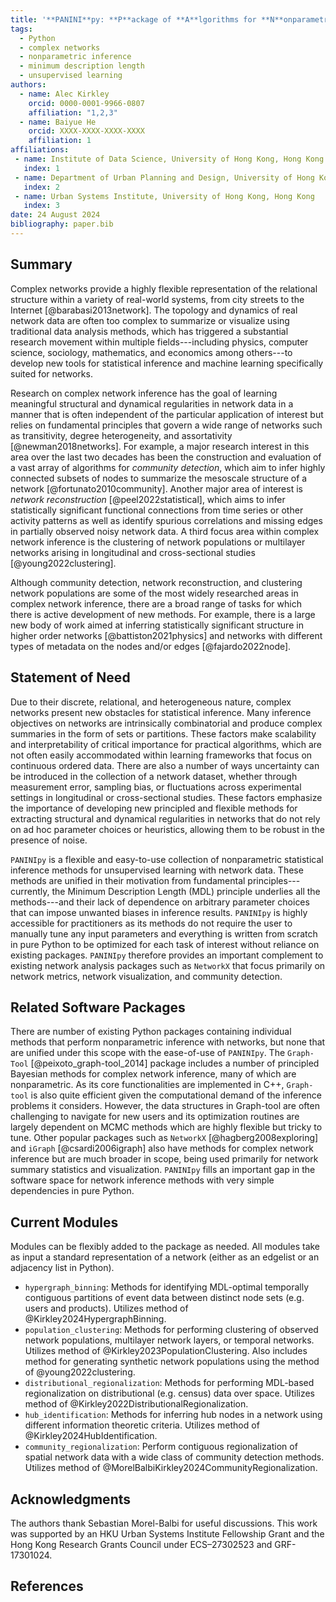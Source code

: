 ```yaml
---
title: '**PANINI**py: **P**ackage of **A**lgorithms for **N**onparametric **I**nference on **N**etworks in **P**ython'
tags:
  - Python
  - complex networks
  - nonparametric inference
  - minimum description length
  - unsupervised learning
authors:
  - name: Alec Kirkley
    orcid: 0000-0001-9966-0807
    affiliation: "1,2,3"
  - name: Baiyue He
    orcid: XXXX-XXXX-XXXX-XXXX
    affiliation: 1
affiliations:
 - name: Institute of Data Science, University of Hong Kong, Hong Kong
   index: 1
 - name: Department of Urban Planning and Design, University of Hong Kong, Hong Kong
   index: 2
 - name: Urban Systems Institute, University of Hong Kong, Hong Kong
   index: 3
date: 24 August 2024
bibliography: paper.bib
---
```



## Summary
Complex networks provide a highly flexible representation of the relational structure within a variety of real-world systems, from city streets to the Internet [@barabasi2013network]. The topology and dynamics of real network data are often too complex to summarize or visualize using traditional data analysis methods, which has triggered a substantial research movement within multiple fields---including physics, computer science, sociology, mathematics, and economics among others---to develop new tools for statistical inference and machine learning specifically suited for networks. 

Research on complex network inference has the goal of learning meaningful structural and dynamical regularities in network data in a manner that is often independent of the particular application of interest but relies on fundamental principles that govern a wide range of networks such as transitivity, degree heterogeneity, and assortativity [@newman2018networks]. For example, a major research interest in this area over the last two decades has been the construction and evaluation of a vast array of algorithms for *community detection*, which aim to infer highly connected subsets of nodes to summarize the mesoscale structure of a network [@fortunato2010community]. Another major area of interest is *network reconstruction* [@peel2022statistical], which aims to infer statistically significant functional connections from time series or other activity patterns as well as identify spurious correlations and missing edges in partially observed noisy network data. A third focus area within complex network inference is the clustering of network populations or multilayer networks arising in longitudinal and cross-sectional studies [@young2022clustering]. 

Although community detection, network reconstruction, and clustering network populations are some of the most widely researched areas in complex network inference, there are a broad range of tasks for which there is active development of new methods. For example, there is a large new body of work aimed at inferring statistically significant structure in higher order networks [@battiston2021physics] and networks with different types of metadata on the nodes and/or edges [@fajardo2022node].  
 
## Statement of Need
Due to their discrete, relational, and heterogeneous nature, complex networks present new obstacles for statistical inference. Many inference objectives on networks are intrinsically combinatorial and produce complex summaries in the form of sets or partitions. These factors make scalability and interpretability of critical importance for practical algorithms, which are not often easily accommodated within learning frameworks that focus on continuous ordered data. There are also a number of ways uncertainty can be introduced in the collection of a network dataset, whether through measurement error, sampling bias, or fluctuations across experimental settings in longitudinal or cross-sectional studies. These factors emphasize the importance of developing new principled and flexible methods for extracting structural and dynamical regularities in networks that do not rely on ad hoc parameter choices or heuristics, allowing them to be robust in the presence of noise.  

`PANINIpy` is a flexible and easy-to-use collection of nonparametric statistical inference methods for unsupervised learning with network data. These methods are unified in their motivation from fundamental principles---currently, the Minimum Description Length (MDL) principle underlies all the methods---and their lack of dependence on arbitrary parameter choices that can impose unwanted biases in inference results. `PANINIpy` is highly accessible for practitioners as its methods do not require the user to manually tune any input parameters and everything is written from scratch in pure Python to be optimized for each task of interest without reliance on existing packages. `PANINIpy` therefore provides an important complement to existing network analysis packages such as `NetworkX` that focus primarily on network metrics, network visualization, and community detection. 

## Related Software Packages
There are number of existing Python packages containing individual methods that perform nonparametric inference with networks, but none that are unified under this scope with the ease-of-use of `PANINIpy`. The `Graph-Tool` [@peixoto_graph-tool_2014] package includes a number of principled Bayesian methods for complex network inference, many of which are nonparametric. As its core functionalities are implemented in C++, `Graph-tool` is also quite efficient given the computational demand of the inference problems it considers. However, the data structures in Graph-tool are often challenging to navigate for new users and its optimization routines are largely dependent on MCMC methods which are highly flexible but tricky to tune. Other popular packages such as `NetworkX` [@hagberg2008exploring] and `iGraph` [@csardi2006igraph] also have methods for complex network inference but are much broader in scope, being used primarily for network summary statistics and visualization. `PANINIpy` fills an important gap in the software space for network inference methods with very simple dependencies in pure Python.

## Current Modules
Modules can be flexibly added to the package as needed. All modules take as input a standard representation of a network (either as an edgelist or an adjacency list in Python).   

- `hypergraph_binning`: Methods for identifying MDL-optimal temporally contiguous partitions of event data between distinct node sets (e.g. users and products). Utilizes method of @Kirkley2024HypergraphBinning.
- `population_clustering`: Methods for performing clustering of observed network populations, multilayer network layers, or temporal networks. Utilizes method of @Kirkley2023PopulationClustering. Also includes method for generating synthetic network populations using the method of @young2022clustering.
- `distributional_regionalization`: Methods for performing MDL-based regionalization on distributional (e.g. census) data over space. Utilizes method of @Kirkley2022DistributionalRegionalization.
- `hub_identification`: Methods for inferring hub nodes in a network using different information theoretic criteria. Utilizes method of @Kirkley2024HubIdentification.
- `community_regionalization`: Perform contiguous regionalization of spatial network data with a wide class of community detection methods. Utilizes method of @MorelBalbiKirkley2024CommunityRegionalization.

## Acknowledgments
The authors thank Sebastian Morel-Balbi for useful discussions. This work was supported by an HKU Urban Systems Institute Fellowship Grant and the Hong Kong Research Grants Council under ECS–27302523 and GRF-17301024.  

## References
```
```

